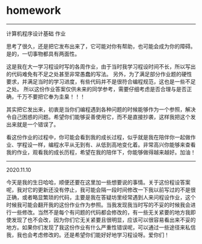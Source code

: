 # homework

---

计算机程序设计基础 作业

思考了很久，还是把它发布出来了，它可能对你有帮助，也可能会成为你的障碍。是的，一切事物都具有两面性。

这是我在大一学习程设时写的各周作业，由于当时我学习程设时间不长，所以写出的代码难免有不足之处甚至非常愚蠢的写法。
另外，为了满足部分作业题的硬性要求，并满足当时的学习进度，有些代码并不是很符合编程规范，这也是一些不足之处。
所以这份作业答案仅供未来的同学参考，需要仔细考虑是否合理与是否正确，千万不要把它奉为圭臬！！！

其实把它发出来，初衷是当你们编程遇到各种问题的时候能够作为一个参照，解决令自己困惑的问题。希望你们能够妥善使用它，而不是直接抄袭，这样我把这个发出来就是一个错误了。

看这份作业的过程中，你可能会看到我的成长过程，似乎就是我在陪伴你一起做作业、学程设一样，编程水平从无到有、从低到高地变化着。非常高兴你能够来查看我的作业，观看我的成长历程，希望在我的陪伴下，你能够做得越来越好。加油！

---

2020.11.10

今天是我的生日哈哈，顺便还要在这里加一些想要说的事情。关于这份程设答案呢，我对它的更新还没有停止，我可能会隔一段时间修改一下我以前写过的不是很正确，或者略显繁琐的代码，主要是我在答疑坊里经常遇到人来问程设作业，这个时候我可能会翻开我的这份作业作为参照。当我发现我当时写的不妥的时候我会进行一些修改。当然不是每个有问题的代码都会修改的，有一些无关紧要的地方我即使发现了也不会改，因为你们它无关紧要且很明显，应该可以很容易看出来不妥的地方。如果你们发现了我这份作业有什么严重性错误呢，可以通过一些途径来私信我，我也会考虑修改的。还是希望你们能好好地学习程设呀。爱你们！

